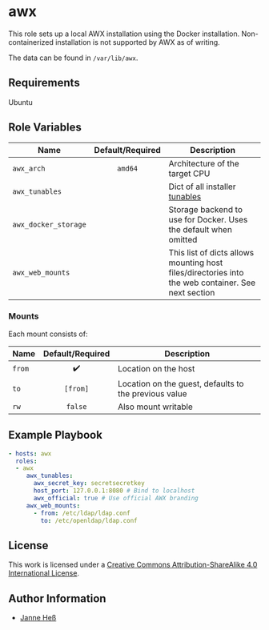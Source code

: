 # awx

This role sets up a local AWX installation using the Docker installation.
Non-containerized installation is not supported by AWX as of writing.

The data can be found in `/var/lib/awx`.

## Requirements

Ubuntu

## Role Variables

| Name                 | Default/Required | Description                                                                                        |
|----------------------|:----------------:|----------------------------------------------------------------------------------------------------|
| `awx_arch`           | `amd64`          | Architecture of the target CPU                                                                     |
| `awx_tunables`       |                  | Dict of all installer [tunables](https://github.com/ansible/awx/blob/devel/installer/inventory)    |
| `awx_docker_storage` |                  | Storage backend to use for Docker. Uses the default when omitted                                   |
| `awx_web_mounts`     |                  | This list of dicts allows mounting host files/directories into the web container. See next section |

### Mounts

Each mount consists of:

| Name   | Default/Required   | Description                                           |
|--------|:------------------:|-------------------------------------------------------|
| `from` | :heavy_check_mark: | Location on the host                                  |
| `to`   | `[from]`           | Location on the guest, defaults to the previous value |
| `rw`   | `false`            | Also mount writable

## Example Playbook

```yml
- hosts: awx
  roles:
  - awx
     awx_tunables:
       awx_secret_key: secretsecretkey
       host_port: 127.0.0.1:8080 # Bind to localhost
       awx_official: true # Use official AWX branding
     awx_web_mounts:
       - from: /etc/ldap/ldap.conf
         to: /etc/openldap/ldap.conf
```

## License

This work is licensed under a [Creative Commons Attribution-ShareAlike 4.0 International License](https://creativecommons.org/licenses/by-sa/4.0/).

## Author Information

- [Janne Heß](https://github.com/dasJ)
